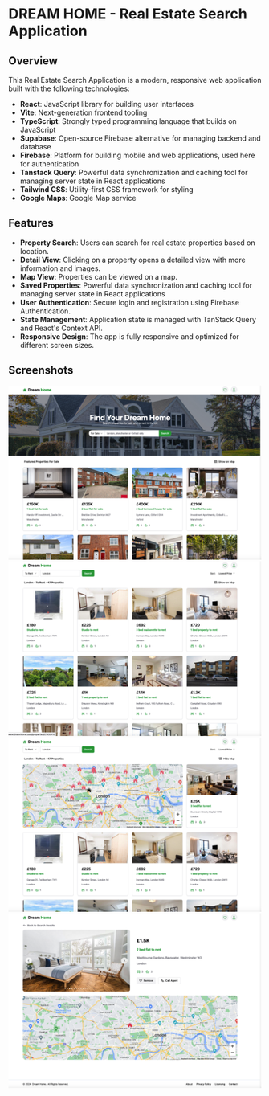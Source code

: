 # DREAM HOME - Real Estate Search Application

## Overview

This Real Estate Search Application is a modern, responsive web application built with the following technologies:

- **React**: JavaScript library for building user interfaces
- **Vite**: Next-generation frontend tooling
- **TypeScript**: Strongly typed programming language that builds on JavaScript
- **Supabase**: Open-source Firebase alternative for managing backend and database
- **Firebase**: Platform for building mobile and web applications, used here for authentication
- **Tanstack Query**: Powerful data synchronization and caching tool for managing server state in React applications
- **Tailwind CSS**: Utility-first CSS framework for styling
- **Google Maps**: Google Map service

## Features

- **Property Search**: Users can search for real estate properties based on location.
- **Detail View**: Clicking on a property opens a detailed view with more information and images.
- **Map View**: Properties can be viewed on a map.
- **Saved Properties**: Powerful data synchronization and caching tool for managing server state in React applications
- **User Authentication**: Secure login and registration using Firebase Authentication.
- **State Management**: Application state is managed with TanStack Query and React's Context API.
- **Responsive Design**: The app is fully responsive and optimized for different screen sizes.

## Screenshots

<a href='https://dreamhome.casa/'> ![image](https://github.com/hakangundogdu/real-estate-vite/blob/main/public/1.png)</a>
<a href='https://dreamhome.casa/'> ![image](https://github.com/hakangundogdu/real-estate-vite/blob/main/public/2.png)</a>
<a href='https://dreamhome.casa/'> ![image](https://github.com/hakangundogdu/real-estate-vite/blob/main/public/3.png)</a>
<a href='https://dreamhome.casa/'> ![image](https://github.com/hakangundogdu/real-estate-vite/blob/main/public/4.png)</a>

